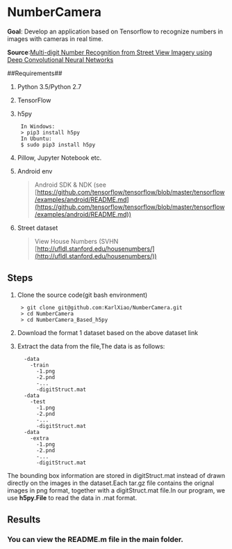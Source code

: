 # NumberCamera #
**Goal**: Develop an application based on Tensorflow to recognize numbers in images with cameras in real time.

**Source**:[Multi-digit Number Recognition from Street View Imagery using Deep Convolutional Neural Networks](https://arxiv.org/pdf/1312.6082.pdf)

##Requirements##
1. Python 3.5/Python 2.7
2. TensorFlow
3. h5py

        In Windows:
        > pip3 install h5py
        In Ubuntu:
		$ sudo pip3 install h5py

4. Pillow, Jupyter Notebook etc.
5. Android env

    >Android SDK & NDK (see [https://github.com/tensorflow/tensorflow/blob/master/tensorflow/examples/android/README.md](https://github.com/tensorflow/tensorflow/blob/master/tensorflow/examples/android/README.md))

6. Street dataset 

    >View House Numbers (SVHN [http://ufldl.stanford.edu/housenumbers/](http://ufldl.stanford.edu/housenumbers/))
## Steps ##
1. Clone the source code(git bash environment)

        > git clone git@github.com:KarlXiao/NumberCamera.git
        > cd NumberCamera
        > cd NumberCamera_Based_h5py
2. Download the format 1 dataset based on the above dataset link
3. Extract the data from the file,The data is as follows:

         -data
           -train
			 -1.png
			 -2.pnd
			 -...
			 -digitStruct.mat
		 -data
           -test
			 -1.png
			 -2.pnd
			 -...
			 -digitStruct.mat
		 -data
           -extra
			 -1.png
			 -2.pnd
			 -...
			 -digitStruct.mat
The bounding box information are stored in digitStruct.mat instead of drawn directly on the images in the dataset.Each tar.gz file contains the orignal images in png format, together with a digitStruct.mat file.In our program, we use **h5py.File** to read the data in .mat format.

## Results ##
### **You can view the README.m file in the main folder.** ###
